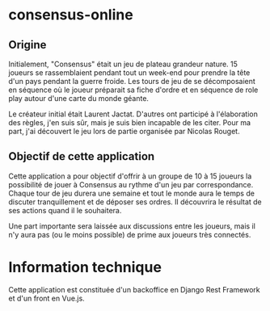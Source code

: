 # consensus-online

## Origine

Initialement, "Consensus" était un jeu de plateau grandeur nature. 15 joueurs se rassemblaient pendant tout un week-end pour prendre la tête d'un pays pendant la guerre froide. Les tours de jeu de se décomposaient en séquence où le joueur préparait sa fiche d'ordre et en séquence de role play autour d'une carte du monde géante.

Le créateur initial était Laurent Jactat. D'autres ont participé à l'élaboration des règles, j'en suis sûr, mais je suis bien incapable de les citer. Pour ma part, j'ai découvert le jeu lors de partie organisée par Nicolas Rouget.

## Objectif de cette application

Cette application a pour objectif d'offrir à un groupe de 10 à 15 joueurs la possibilité de jouer à Consensus au rythme d'un jeu par correspondance. Chaque tour de jeu durera une semaine et tout le monde aura le temps de discuter tranquillement et de déposer ses ordres. Il découvrira le résultat de ses actions quand il le souhaitera.

Une part importante sera laissée aux discussions entre les joueurs, mais il n'y aura pas (ou le moins possible) de prime aux joueurs très connectés.

# Information technique

Cette application est constituée d'un backoffice en Django Rest Framework et d'un front en Vue.js. 


